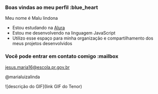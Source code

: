 ### Boas vindas ao meu perfil :blue_heart

Meu nome é Malu lindona

- Estou estudando na [Alura](https://www.alura.com.br)
- Estou me desenvolvendo na linguagem JavaScript
- Utilizo esse espaço para minha organização e compartilhamento dos meus projetos desenvolvidos

### Você pode entrar em contato comigo :mailbox

jesus.maria16@escola.pr.gov.br

@marialuizalinda

![descrição do GIF](link GIF do Tenor)
